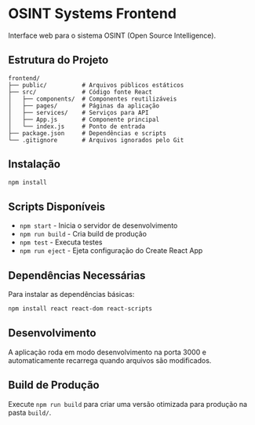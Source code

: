 # OSINT Systems Frontend

Interface web para o sistema OSINT (Open Source Intelligence).

## Estrutura do Projeto

```
frontend/
├── public/          # Arquivos públicos estáticos
├── src/             # Código fonte React
│   ├── components/  # Componentes reutilizáveis
│   ├── pages/       # Páginas da aplicação
│   ├── services/    # Serviços para API
│   ├── App.js       # Componente principal
│   └── index.js     # Ponto de entrada
├── package.json     # Dependências e scripts
└── .gitignore       # Arquivos ignorados pelo Git
```

## Instalação

```bash
npm install
```

## Scripts Disponíveis

- `npm start` - Inicia o servidor de desenvolvimento
- `npm run build` - Cria build de produção
- `npm test` - Executa testes
- `npm run eject` - Ejeta configuração do Create React App

## Dependências Necessárias

Para instalar as dependências básicas:

```bash
npm install react react-dom react-scripts
```

## Desenvolvimento

A aplicação roda em modo desenvolvimento na porta 3000 e automaticamente recarrega quando arquivos são modificados.

## Build de Produção

Execute `npm run build` para criar uma versão otimizada para produção na pasta `build/`.